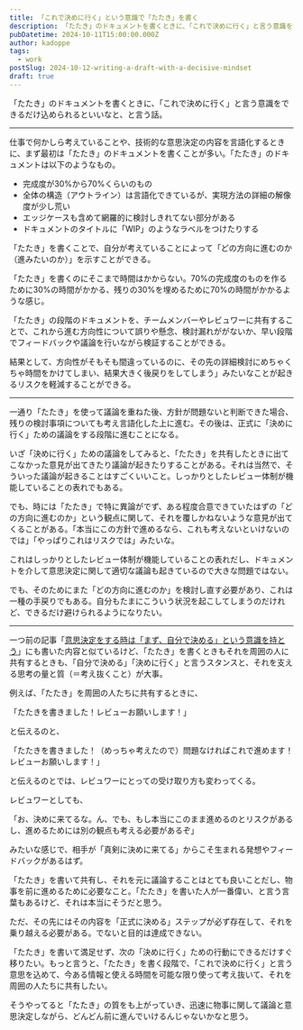 ```yaml
---
title: 「これで決めに行く」という意識で「たたき」を書く
description: 「たたき」のドキュメントを書くときに、「これで決めに行く」と言う意識をできるだけ込められるといいなと、と言う話。
pubDatetime: 2024-10-11T15:00:00.000Z
author: kadoppe
tags:
  - work
postSlug: 2024-10-12-writing-a-draft-with-a-decisive-mindset
draft: true
---
```


「たたき」のドキュメントを書くときに、「これで決めに行く」と言う意識をできるだけ込められるといいなと、と言う話。

***

仕事で何かしら考えていることや、技術的な意思決定の内容を言語化するときに、まず最初は「たたき」のドキュメントを書くことが多い。「たたき」のドキュメントは以下のようなもの。

* 完成度が30%から70%くらいのもの
* 全体の構造（アウトライン）は言語化できているが、実現方法の詳細の解像度が少し荒い
* エッジケースも含めて網羅的に検討しきれてない部分がある
* ドキュメントのタイトルに「WIP」のようなラベルをつけたりする

「たたき」を書くことで、自分が考えていることによって「どの方向に進むのか（進みたいのか）」を示すことができる。

「たたき」を書くのにそこまで時間はかからない。70%の完成度のものを作るために30%の時間がかかる、残りの30%を埋めるために70%の時間がかかるような感じ。

「たたき」の段階のドキュメントを、チームメンバーやレビュワーに共有することで、これから進む方向性について誤りや懸念、検討漏れががないか、早い段階でフィードバックや議論を行いながら検証することができる。

結果として、方向性がそもそも間違っているのに、その先の詳細検討にめちゃくちゃ時間をかけてしまい、結果大きく後戻りをしてしまう」みたいなことが起きるリスクを軽減することができる。

***

一通り「たたき」を使って議論を重ねた後、方針が問題ないと判断できた場合、残りの検討事項についても考え言語化した上に進む。その後は、正式に「決めに行く」ための議論をする段階に進むことになる。

いざ「決めに行く」ための議論をしてみると、「たたき」を共有したときに出てこなかった意見が出てきたり議論が起きたりすることがある。それは当然で、そういった議論が起きることはすごくいいこと。しっかりとしたレビュー体制が機能していることの表れでもある。

でも、時には「たたき」で特に異論がでず、ある程度合意できていたはずの「どの方向に進むのか」という観点に関して、それを覆しかねないような意見が出てくることがある。「本当にこの方針で進めるなら、これも考えないといけないのでは」「やっぱりこれはリスクでは」みたいな。

これはしっかりとしたレビュー体制が機能していることの表れだし、ドキュメントを介して意思決定に関して適切な議論も起きているので大きな問題ではない。

でも、そのためにまた「どの方向に進むのか」を検討し直す必要があり、これは一種の手戻りでもある。自分もたまにこういう状況を起こしてしまうのだけれど、できるだけ避けられるようになりたい。

***

一つ前の記事「[意思決定をする時は「まず、自分で決める」という意識を持とう](https://kadoppe.com/posts/2024-10-08-make-decisions-start-by-deciding-yourself/)」にも書いた内容と似ているけど、「たたき」を書くときもそれを周囲の人に共有するときも、「自分で決める」「決めに行く」と言うスタンスと、それを支える思考の量と質（＝考え抜くこと）が大事。

例えば、「たたき」を周囲の人たちに共有するときに、

「たたきを書きました！レビューお願いします！」

と伝えるのと、

「たたきを書きました！（めっちゃ考えたので）問題なければこれで進めます！レビューお願いします！」

と伝えるのとでは、レビュワーにとっての受け取り方も変わってくる。

レビュワーとしても、

「お、決めに来てるな。ん、でも、もし本当にこのまま進めるのとリスクがあるし、進めるためには別の観点も考える必要があるぞ」

みたいな感じで、相手が「真剣に決めに来てる」からこそ生まれる発想やフィードバックがあるはず。

「たたき」を書いて共有し、それを元に議論することはとても良いことだし、物事を前に進めるために必要なこと。「たたき」を書いた人が一番偉い、と言う言葉もあるけど、それは本当にそうだと思う。

ただ、その先にはその内容を「正式に決める」ステップが必ず存在して、それを乗り越える必要がある。でないと目的は達成できない。

「たたき」を書いて満足せず、次の「決めに行く」ための行動にできるだけすぐ移りたい。もっと言うと、「たたき」を書く段階で、「これで決めに行く」と言う意思を込めて、今ある情報と使える時間を可能な限り使って考え抜いて、それを周囲の人たちに共有したい。

そうやってると「たたき」の質をも上がっていき、迅速に物事に関して議論と意思決定しながら、どんどん前に進んでいけるんじゃないかなと思う。
